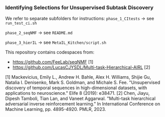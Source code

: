 ### Identifying Selections for Unsupervised Subtask Discovery
We refer to separate subfolders for instructions:
`phase_1_CItests` -> see `run_test_ci.sh`

`phase_2_seqNMF` -> see `README.md`

`phase_3_hierIL` -> see `MetaIL_Kitchen/script.sh`

This repository contains codespaces from:
* https://github.com/FeeLab/seqNMF [1]
* https://github.com/LucasCJYSDL/Multi-task-Hierarchical-AIRL [2]

[1] Mackevicius, Emily L., Andrew H. Bahle, Alex H. Williams, Shijie Gu, Natalia I. Denisenko, Mark S. Goldman, and Michale S. Fee. "Unsupervised discovery of temporal sequences in high-dimensional datasets, with applications to neuroscience." Elife 8 (2019): e38471.
[2] Chen, Jiayu, Dipesh Tamboli, Tian Lan, and Vaneet Aggarwal. "Multi-task hierarchical adversarial inverse reinforcement learning." In International Conference on Machine Learning, pp. 4895-4920. PMLR, 2023.
